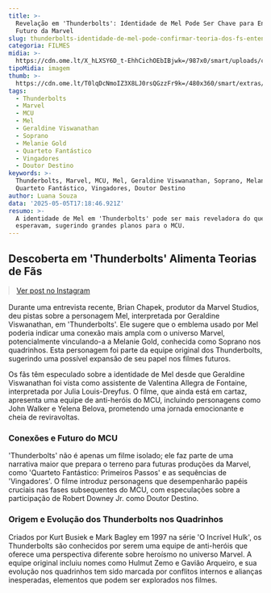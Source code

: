 ```yaml
---
title: >-
  Revelação em 'Thunderbolts': Identidade de Mel Pode Ser Chave para Entender o
  Futuro da Marvel
slug: thunderbolts-identidade-de-mel-pode-confirmar-teoria-dos-fs-entenda
categoria: FILMES
midia: >-
  https://cdn.ome.lt/X_hLXSY6D_t-EhhCichOEbIBjwk=/987x0/smart/uploads/conteudo/fotos/OMELETE_CAPA_-_2025-05-05T133042.786.png
tipoMidia: imagem
thumb: >-
  https://cdn.ome.lt/T0lqDcNmoIZ3X8LJ0rsQGzzFr9k=/480x360/smart/extras/conteudos/omelete_THUMB_-_2025-05-05T133031.885.png
tags:
  - Thunderbolts
  - Marvel
  - MCU
  - Mel
  - Geraldine Viswanathan
  - Soprano
  - Melanie Gold
  - Quarteto Fantástico
  - Vingadores
  - Doutor Destino
keywords: >-
  Thunderbolts, Marvel, MCU, Mel, Geraldine Viswanathan, Soprano, Melanie Gold,
  Quarteto Fantástico, Vingadores, Doutor Destino
author: Luana Souza
data: '2025-05-05T17:18:46.921Z'
resumo: >-
  A identidade de Mel em 'Thunderbolts' pode ser mais reveladora do que os fãs
  esperavam, sugerindo grandes planos para o MCU.
---
```


## Descoberta em 'Thunderbolts' Alimenta Teorias de Fãs

<blockquote class="instagram-media" data-instgrm-permalink="https://www.instagram.com/p/DJNe-_osQdp/" data-instgrm-version="14" style="width:100%; max-width:540px; margin:1rem auto;"><a href="https://www.instagram.com/p/DJNe-_osQdp/">Ver post no Instagram</a></blockquote>

Durante uma entrevista recente, Brian Chapek, produtor da Marvel Studios, deu pistas sobre a personagem Mel, interpretada por Geraldine Viswanathan, em 'Thunderbolts'. Ele sugere que o emblema usado por Mel poderia indicar uma conexão mais ampla com o universo Marvel, potencialmente vinculando-a a Melanie Gold, conhecida como Soprano nos quadrinhos. Esta personagem foi parte da equipe original dos Thunderbolts, sugerindo uma possível expansão de seu papel nos filmes futuros.

Os fãs têm especulado sobre a identidade de Mel desde que Geraldine Viswanathan foi vista como assistente de Valentina Allegra de Fontaine, interpretada por Julia Louis-Dreyfus. O filme, que ainda está em cartaz, apresenta uma equipe de anti-heróis do MCU, incluindo personagens como John Walker e Yelena Belova, prometendo uma jornada emocionante e cheia de reviravoltas.

### Conexões e Futuro do MCU

'Thunderbolts' não é apenas um filme isolado; ele faz parte de uma narrativa maior que prepara o terreno para futuras produções da Marvel, como 'Quarteto Fantástico: Primeiros Passos' e as sequências de 'Vingadores'. O filme introduz personagens que desempenharão papéis cruciais nas fases subsequentes do MCU, com especulações sobre a participação de Robert Downey Jr. como Doutor Destino.

### Origem e Evolução dos Thunderbolts nos Quadrinhos

Criados por Kurt Busiek e Mark Bagley em 1997 na série 'O Incrível Hulk', os Thunderbolts são conhecidos por serem uma equipe de anti-heróis que oferece uma perspectiva diferente sobre heroísmo no universo Marvel. A equipe original incluiu nomes como Hulmut Zemo e Gavião Arqueiro, e sua evolução nos quadrinhos tem sido marcada por conflitos internos e alianças inesperadas, elementos que podem ser explorados nos filmes.
